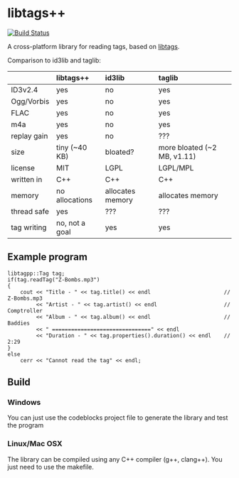 libtags++
=======

[![Build Status](https://travis-ci.org/Gumichan01/libtagspp.svg?branch=master)](https://travis-ci.org/Gumichan01/libtagspp)

A cross-platform library for reading tags, based on [libtags](https://github.com/ftrvxmtrx/libtags).

Comparison to id3lib and taglib:

|                | libtags++       | id3lib           | taglib                      |
|:---------------|:----------------|:-----------------|:----------------------------|
| ID3v2.4        | yes             | no               | yes                         |
| Ogg/Vorbis     | yes             | no               | yes                         |
| FLAC           | yes             | no               | yes                         |
| m4a            | yes             | no               | yes                         |
| replay gain    | yes             | no               | ???                         |
| size           | tiny (~40 KB)   | bloated?         | more bloated (~2 MB, v1.11) |
| license        | MIT             | LGPL             | LGPL/MPL                    |
| written in     | C++             | C++              | C++                         |
| memory         | no allocations  | allocates memory | allocates memory            |
| thread safe    | yes             | ???              | ???                         |
| tag writing    | no, not a goal  | yes              | yes                         |


## Example program


    libtagpp::Tag tag;
    if(tag.readTag("Z-Bombs.mp3")
    {
        cout << "Title - " << tag.title() << endl                       // Z-Bombs.mp3
             << "Artist - " << tag.artist() << endl                     // Comptroller
             << "Album - " << tag.album() << endl                       // Baddies
             << " ===============================" << endl
             << "Duration - " << tag.properties().duration() << endl    // 2:29
    }
    else
        cerr << "Cannot read the tag" << endl;

## Build

### Windows

You can just use the codeblocks project file to generate the library and test the program

### Linux/Mac OSX

The library can be compiled using any C++ compiler (g++, clang++).
You just need to use the makefile.
